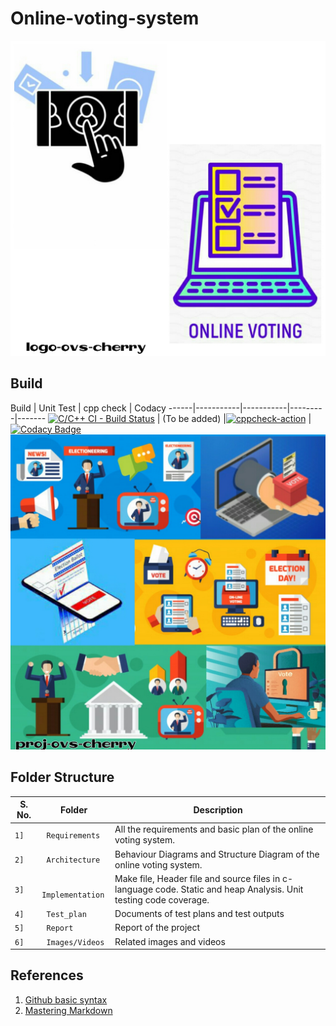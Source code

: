 # Online-voting-system
![Logo](https://github.com/99cherrys/Online-voting-system/blob/main/Requirements/Online%20Voting%20System/OVS_logo.jpeg)


## Build
Build | Unit Test | cpp check | Codacy
------|-----------|-----------|---------|-------
[![C/C++ CI - Build Status](https://github.com/99cherrys/Online-voting-system/actions/workflows/c-cpp.yml/badge.svg)](https://github.com/99cherrys/Online-voting-system/actions/workflows/c-cpp.yml) | (To be added) |[![cppcheck-action](https://github.com/99cherrys/Online-voting-system/actions/workflows/cppcheck.yml/badge.svg)](https://github.com/99cherrys/Online-voting-system/actions/workflows/cppcheck.yml) | [![Codacy Badge](https://app.codacy.com/project/badge/Grade/9d0bd188a69e41619b7ba11c623a5310)](https://www.codacy.com/gh/99cherrys/Online-voting-system/dashboard?utm_source=github.com&amp;utm_medium=referral&amp;utm_content=99cherrys/Online-voting-system&amp;utm_campaign=Badge_Grade)
![Banner](https://github.com/99cherrys/Online-voting-system/blob/main/Requirements/Online%20Voting%20System/OVS_Banner.jpeg)


## Folder Structure
S. No.  | Folder             | Description
--------|--------------------| -----------------------------------------
`1]` | ` Requirements`   | All the requirements and basic plan of the online voting system.
`2]` | ` Architecture`   | Behaviour Diagrams and Structure Diagram of the online voting system.
`3]` | ` Implementation` | Make file, Header file and source files in c-language code. Static and heap Analysis. Unit testing code coverage.
`4]` | ` Test_plan`      | Documents of test plans and test outputs
`5]` | ` Report`         | Report of the project
`6]` | ` Images/Videos` | Related images and videos
## References
1. [Github basic syntax](https://docs.github.com/en/github/writing-on-github/basic-writing-and-formatting-syntax)
2. [Mastering Markdown](https://guides.github.com/features/mastering-markdown/)


